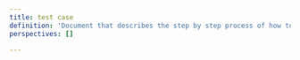 ```yaml
---
title: test case
definition: 'Document that describes the step by step process of how to test an application.'
perspectives: []

---
```

